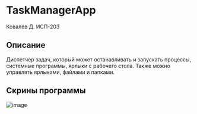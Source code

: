 # TaskManagerApp
Ковалёв Д. ИСП-203
## Описание
Диспетчер задач, который может останавливать и запускать процессы, системные программы, ярлыки с рабочего стола. Также можно управлять ярлыками, файлами и папками.
## Скрины программы
![image](https://user-images.githubusercontent.com/99487908/206790574-4fcb7762-0b69-49ec-b2d2-74df1e70c195.png)
